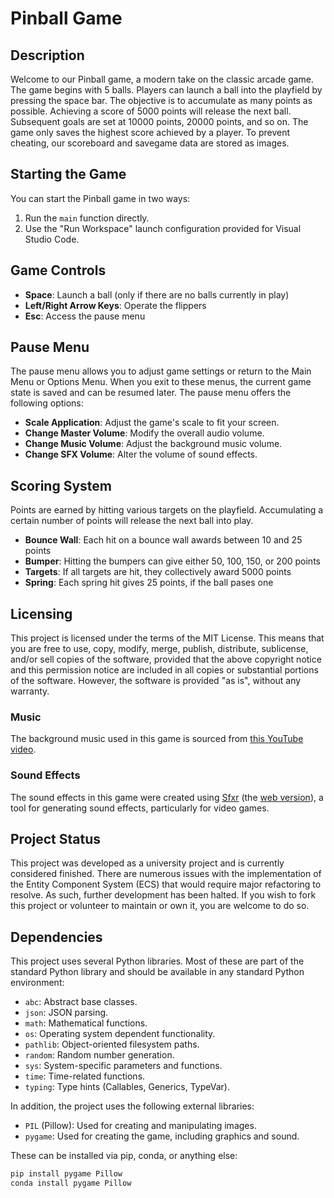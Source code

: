 # Pinball Game

## Description

Welcome to our Pinball game, a modern take on the classic arcade game. The game begins with 5 balls. Players can launch a ball into the playfield by pressing the space bar. The objective is to accumulate as many points as possible. Achieving a score of 5000 points will release the next ball. Subsequent goals are set at 10000 points, 20000 points, and so on. The game only saves the highest score achieved by a player. To prevent cheating, our scoreboard and savegame data are stored as images.

## Starting the Game

You can start the Pinball game in two ways:

1. Run the `main` function directly.
2. Use the "Run Workspace" launch configuration provided for Visual Studio Code.

## Game Controls

- **Space**: Launch a ball (only if there are no balls currently in play)
- **Left/Right Arrow Keys**: Operate the flippers
- **Esc**: Access the pause menu

## Pause Menu

The pause menu allows you to adjust game settings or return to the Main Menu or Options Menu. When you exit to these menus, the current game state is saved and can be resumed later. The pause menu offers the following options:

- **Scale Application**: Adjust the game's scale to fit your screen.
- **Change Master Volume**: Modify the overall audio volume.
- **Change Music Volume**: Adjust the background music volume.
- **Change SFX Volume**: Alter the volume of sound effects.

## Scoring System

Points are earned by hitting various targets on the playfield. Accumulating a certain number of points will release the next ball into play.
- **Bounce Wall**: Each hit on a bounce wall awards between 10 and 25 points 
- **Bumper**: Hitting the bumpers can give either 50, 100, 150, or 200 points
- **Targets**: If all targets are hit, they collectively award 5000 points 
- **Spring**: Each spring hit gives 25 points, if the ball pases one

## Licensing

This project is licensed under the terms of the MIT License. This means that you are free to use, copy, modify, merge, publish, distribute, sublicense, and/or sell copies of the software, provided that the above copyright notice and this permission notice are included in all copies or substantial portions of the software. However, the software is provided "as is", without any warranty.

### Music

The background music used in this game is sourced from [this YouTube video](https://www.youtube.com/watch?v=dx6MIjAP0jk).

### Sound Effects

The sound effects in this game were created using [Sfxr](http://www.drpetter.se/project_sfxr.html) (the [web version](https://sfxr.me/)), a tool for generating sound effects, particularly for video games.

## Project Status

This project was developed as a university project and is currently considered finished. There are numerous issues with the implementation of the Entity Component System (ECS) that would require major refactoring to resolve. As such, further development has been halted. If you wish to fork this project or volunteer to maintain or own it, you are welcome to do so.

## Dependencies

This project uses several Python libraries. Most of these are part of the standard Python library and should be available in any standard Python environment:

- `abc`: Abstract base classes.
- `json`: JSON parsing.
- `math`: Mathematical functions.
- `os`: Operating system dependent functionality.
- `pathlib`: Object-oriented filesystem paths.
- `random`: Random number generation.
- `sys`: System-specific parameters and functions.
- `time`: Time-related functions.
- `typing`: Type hints (Callables, Generics, TypeVar).

In addition, the project uses the following external libraries:

- `PIL` (Pillow): Used for creating and manipulating images.
- `pygame`: Used for creating the game, including graphics and sound.

These can be installed via pip, conda, or anything else:

```sh
pip install pygame Pillow
conda install pygame Pillow
```